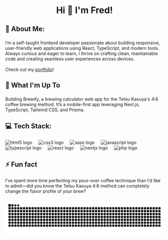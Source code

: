 <h1 align="center">Hi 👋 I'm Fred!</h1>

###

<h2 align="left">💫 About Me:</h2>

###

<p align="left">I’m a self-taught frontend developer passionate about building responsive, user-friendly web applications using React, TypeScript, and modern tools. Always curious and eager to learn, I thrive on crafting clean, maintainable code and creating seamless user experiences across devices.<br><br>Check out my <a href='https://www.fredchon.dev/' >portfolio</a>!</p>

###

<h2 align="left">🚀 What I'm Up To</h2>

###

<p align="left">Building Brewify, a brewing calculator web app for the Tetsu Kasuya's 4:6 coffee brewing method. It’s a mobile-first app leveraging Next.js, TypeScript, Tailwind CSS, and Prisma.</p>

###

<h2 align="left">💻 Tech Stack:</h2>

###

<div align="left">
  <img src="https://cdn.jsdelivr.net/gh/devicons/devicon/icons/html5/html5-original.svg" height="40" alt="html5 logo"  />
  <img width="12" />
  <img src="https://cdn.jsdelivr.net/gh/devicons/devicon/icons/css3/css3-original.svg" height="40" alt="css3 logo"  />
  <img width="12" />
  <img src="https://cdn.jsdelivr.net/gh/devicons/devicon/icons/sass/sass-original.svg" height="40" alt="sass logo"  />
  <img width="12" />
  <img src="https://cdn.jsdelivr.net/gh/devicons/devicon/icons/javascript/javascript-original.svg" height="40" alt="javascript logo"  />
  <img width="12" />
  <img src="https://cdn.jsdelivr.net/gh/devicons/devicon/icons/typescript/typescript-original.svg" height="40" alt="typescript logo"  />
  <img width="12" />
  <img src="https://cdn.jsdelivr.net/gh/devicons/devicon/icons/react/react-original.svg" height="40" alt="react logo"  />
  <img width="12" />
  <img src="https://cdn.jsdelivr.net/gh/devicons/devicon/icons/nextjs/nextjs-original.svg" height="40" alt="nextjs logo"  />
  <img width="12" />
  <img src="https://cdn.jsdelivr.net/gh/devicons/devicon/icons/php/php-original.svg" height="40" alt="php logo"  />
</div>

###

<h2 align="left">⚡ Fun fact</h2>

###

<p align="left">I’ve spent more time perfecting my pour-over coffee technique than I’d like to admit—did you know the Tetsu Kasuya 4:6 method can completely change the flavor profile of your brew?</p>

###

<img src="https://raw.githubusercontent.com/frederick-chon/frederick-chon/output/snake.svg" alt="Snake animation" />

###
